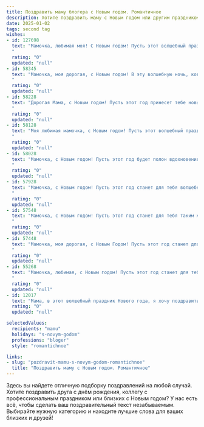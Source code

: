 ```yaml
---
title: Поздравить маму блогера с Новым годом. Романтичное
description: Хотите поздравить маму с Новым годом или другим праздником? Наш ИИ создаст незабываемое поздравление, а вы обязательно выделитесь среди других.  
date: 2025-01-02
tags: second tag
wishes:
- id: 127698
  text: "Мамочка, любимая моя! С Новым годом! Пусть этот волшебный праздник наполнит твою жизнь яркими красками, как твои лучшие блогерские фото, и согреет теплом и любовью, как твои искрящиеся слова. Желаю тебе в Новом году вдохновения, которое будет неустанно тебя вдохновлять, новых, интересных проектов, верных друзей и, конечно же, безграничного счастья! Пусть все твои мечты сбудутся, а сердце всегда будет переполнено радостью и любовью!  Целую тебя крепко-крепко!
  "
  rating: "0"
  updated: "null"
- id: 58345
  text: "Мамочка, моя дорогая, с Новым годом! В эту волшебную ночь, когда мир наполняется светом и надеждой, я хочу пожелать тебе, чтобы твой блог расцвел яркими красками,  и чтобы каждый твой пост приносил радость и вдохновение миллионам людей. Пусть новый год будет полон любви, счастья и  творческих успехов!
  "
  rating: "0"
  updated: "null"
- id: 58228
  text: "Дорогая Мама, с Новым годом! Пусть этот год принесет тебе новые вдохновляющие идеи для блога, яркие впечатления и море любви. Спасибо тебе за всё, за твою безграничную поддержку и веру в меня. Ты – моя самая большая вдохновительница! Пусть каждый день будет наполнен счастьем, радостью и теплом!
  "
  rating: "0"
  updated: "null"
- id: 58128
  text: "Моя любимая мамочка, с Новым годом! Пусть этот волшебный праздник принесет в твою жизнь столько же радости, сколько ты приносишь в мою. Пусть твой блог процветает, вдохновение не покидает, а все задуманное с легкостью осуществится. Ты — моя звезда, сияющая на небосклоне, освещая мой путь. Счастья тебе, моя дорогая!
  "
  rating: "0"
  updated: "null"
- id: 58028
  text: "Мамочка, с Новым годом! Пусть этот год будет полон вдохновения, новых ярких идей и, конечно же, счастливых моментов. Знаю, твоя работа блогера — это твоя страсть и любовь, и желаю тебе, чтобы она приносила не только радость твоим подписчикам, но и огромную радость тебе самой! Пусть каждый день будет словно волшебная сказка, полная любви и света!
  "
  rating: "0"
  updated: "null"
- id: 57928
  text: "Мамочка, с Новым годом! Пусть этот год станет для тебя волшебным, наполненным вдохновением, новыми идеями для твоего блога и, конечно же,  огромной любовью. Пусть каждый день приносит тебе радость, а твои слова, полные теплоты и мудрости,  продолжают вдохновлять тысячи людей. Ты - моя самая большая гордость,  и я безмерно рад быть твоим ребёнком!
  "
  rating: "0"
  updated: "null"
- id: 57548
  text: "Мамочка, с Новым годом! Пусть этот год станет для тебя таким же ярким и вдохновляющим, как твой блог. Желаю тебе море творческих идей, верных друзей и, конечно же, счастья, которое с каждым днем будет только множиться, подобно подписчикам твоего канала.
  "
  rating: "0"
  updated: "null"
- id: 57448
  text: "Мамочка, моя дорогая, с Новым Годом! Пусть этот год станет для тебя настоящим чудом, наполненным яркими красками, вдохновением и любовью. Пусть каждый твой пост, каждая история станет шедевром, который согреет сердца миллионов. Желаю тебе неиссякаемого творческого потока, верных друзей и огромной любви, которая будет светить ярче тысячи новогодних гирлянд!
  "
  rating: "0"
  updated: "null"
- id: 55268
  text: "Мамочка, любимая, с Новым годом! Пусть этот год станет для тебя самым ярким и вдохновляющим, как твои блоги, полные жизни и тепла. Пусть каждый день приносит новые впечатления, идеи и, конечно же, любовь.
  "
  rating: "0"
  updated: "null"
- id: 12017
  text: "Мама, в этот волшебный праздник Нового года, я хочу поздравить тебя с нежностью и любовью, которые ты вкладываешь в каждый наш день. Ты - моя самая любимая блогерша, чей светлый ум и творческий путь вдохновляют меня каждый день. Пусть Новый год принесет тебе столько же радости и успехов, сколько ты даришь другим. Счастья, здоровья и новых творческих идей в Новом году! Люблю тебя!"
  rating: "0"
  updated: "null"

selectedValues:
  recipients: "mamu"
  holidays: "s-novym-godom"
  professions: "bloger"
  style: "romantichnoe"

links:
- slug: "pozdravit-mamu-s-novym-godom-romantichnoe"
  title: "Поздравить маму с Новым годом. Романтичное"
---
```


Здесь вы найдете отличную подборку поздравлений на любой случай.
Хотите поздравить друга с днём рождения, коллегу с профессиональным праздником или близких с Новым годом? У нас есть всё, чтобы сделать ваш поздравительный текст незабываемым. Выбирайте нужную категорию и находите лучшие слова для ваших близких и друзей!
